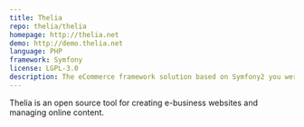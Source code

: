 ```yaml
---
title: Thelia
repo: thelia/thelia
homepage: http://thelia.net
demo: http://demo.thelia.net
language: PHP
framework: Symfony
license: LGPL-3.0
description: The eCommerce framework solution based on Symfony2 you were looking for.
---
```


Thelia is an open source tool for creating e-business websites and managing online content.
